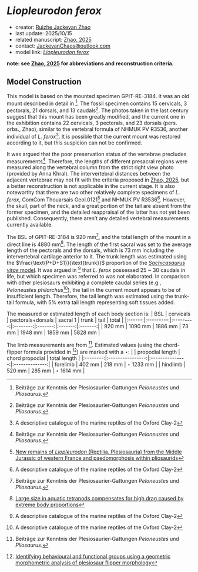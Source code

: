 # *Liopleurodon ferox*

- creator: [Ruizhe Jackevan Zhao](https://orcid.org/0009-0001-4869-3008) 
- last update: 2025/10/15
- related manuscript: [Zhao, 2025](https://doi.org/10.1101/2024.02.15.578844)
- contact: JackevanChaos@outlook.com
- model link: [*Liopleurodon ferox*](https://github.com/Pliosaurus-kevani/Mundus-Cyclus/blob/main/Plesiosauria/Liopleurodon%20ferox/Liopleurodon%20ferox.pdf)

**note: see [Zhao, 2025](https://doi.org/10.1101/2024.02.15.578844) for abbreviations and reconstruction criteria.**

## Model Construction

This model is based on the mounted specimen GPIT-RE-3184. It was an old
mount described in detail in [^1]. The fossil specimen contains 15 cervicals, 3 pectorals, 21 dorsals,
and 13 caudals[^1]. The photos taken in the last century suggest that this mount has been greatly
modified, and the current one in the exhibition contains 22 cervicals, 3 pectorals, and 23 dorsals (pers. orbs., Zhao),
similar to the vertebral formula of NHMUK PV R3536, another individual of *L. ferox*[^2].
It is possible that the current mount was restored according to it, but this suspicion can not be confirmed.

It was argued that the poor preservation status of the vertebrae precludes measurements[^1]. Therefore,
the lengths of different presacral regions were measured along the vertebral column from the
strict right view photo (provided by Anna Khral). The intervertebral distances between the adjacent
vertebrae may not fit with the criteria proposed in [Zhao, 2025](https://doi.org/10.1101/2024.02.15.578844), but a better reconstruction is not applicable in the current stage.
It is also noteworthy that there are two other relatively complete
specimens of *L. ferox*, ComCom Thouarsais Geol.0121[^3] and NHMUK PV R3536[^2]. However, the
skull, part of the neck, and a great portion of the tail are absent from the former specimen, and the
detailed reappraisal of the latter has not yet been published. Consequently, there aren’t any detailed
vertebral measurements currently available.

The BSL of GPIT-RE-3184 is 920 mm[^1], and the total length of the mount in a direct line
is 4880 mm[^4]. The
length of the first sacral was set to the average length of the pectorals and the dorsals, which is
73 mm including the intervertebral cartilage anterior to it. The trunk length was estimated using the $\frac{\text{P+D+S1}}{\text{trunk}}$ proportion of the [*Sachicasaurus vitae* model](https://github.com/Pliosaurus-kevani/Mundus-Cyclus/tree/main/Plesiosauria/Sachicasaurus%20vitae). It was argued in [^2] that *L. ferox* possessed 25 ~ 30 caudals in life, but 
which specimen was referred to was not elaborated. 
In comparison with other plesiosaurs exhibiting a complete caudal series (e.g.,
*Peloneustes philarchus*[^2]), the tail in the current mount appears to be of insufficient length.
Therefore, the tail length was estimated using the trunk-tail formula, with 5% extra tail length representing soft tissues added.

The measured or estimated length of each body section is:
| BSL    | cervicals | pectorals+dorsals | sacral 1 | trunk   | tail    | total   |
|:------:|:---------:|:---------:|:--------:|:-------:|:-------:|:-------:|
| 920 mm | 1090 mm   | 1886 mm    | 73 mm | 1948 mm    | 1859 mm | 5828 mm | 

The limb measurements are from [^1]. Estimated values (using the chord-flipper formula provided in [^5]) are marked with a $\star$:
|          | propodial length | chord propodial | total length   |
|:--------:|:----------------:|:---------------:|:--------------:|
| forelimb | 402 mm           | 218 mm          | $\star$ 1233 mm |
| hindlimb | 520 mm           | 285 mm          | $\star$ 1614 mm |

[^1]: Beiträge zur Kenntnis der Plesiosaurier-Gattungen *Peloneustes* und *Pliosaurus*.
[^2]: A descriptive catalogue of the marine reptiles of the Oxford Clay-2
[^3]: [New remains of *Liopleurodon* (Reptilia, Plesiosauria) from the Middle Jurassic of western France and paedomorphosis within pliosaurids](https://doi.org/10.26879/1280palaeo-electronica.org/content/2024/5257-jurassic-liopleurodon-of-france)
[^4]: [Large size in aquatic tetrapods compensates for high drag caused by extreme body proportions](https://doi.org/10.1038/s42003-022-03322-y)
[^5]: [Identifying behavioural and functional groups using a geometric morphometric analysis of plesiosaur flipper morphology](https://research.manchester.ac.uk/en/studentTheses/identifying-behavioural-and-functional-groups-using-a-geometric-m)
